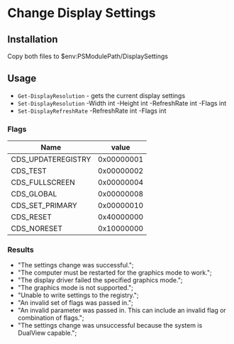 # Change Display Settings

## Installation

Copy both files to $env:PSModulePath/DisplaySettings

## Usage

- `Get-DisplayResolution` - gets the current display settings
- `Set-DisplayResolution` -Width int -Height int -RefreshRate int -Flags int
- `Set-DisplayRefreshRate` -RefreshRate int -Flags int

### Flags

Name|value
-|-
CDS_UPDATEREGISTRY |          0x00000001
CDS_TEST           |          0x00000002
CDS_FULLSCREEN     |          0x00000004
CDS_GLOBAL         |          0x00000008
CDS_SET_PRIMARY    |          0x00000010
CDS_RESET          |          0x40000000
CDS_NORESET        |          0x10000000


### Results

- "The settings change was successful.";
- "The computer must be restarted for the graphics mode to work.";
- "The display driver failed the specified graphics mode.";
- "The graphics mode is not supported.";
- "Unable to write settings to the registry.";
- "An invalid set of flags was passed in.";
- "An invalid parameter was passed in. This can include an invalid flag or combination of flags.";
- "The settings change was unsuccessful because the system is DualView capable.";
